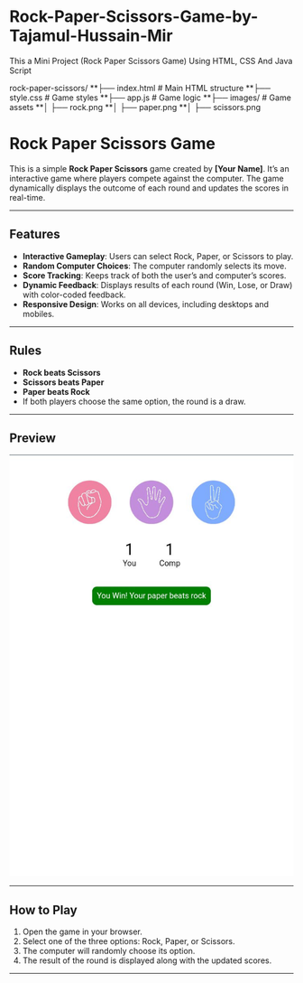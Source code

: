 # Rock-Paper-Scissors-Game-by-Tajamul-Hussain-Mir
This a Mini Project (Rock Paper Scissors Game) Using HTML, CSS And Java Script 

rock-paper-scissors/
**├── index.html       # Main HTML structure
**├── style.css        # Game styles
**├── app.js           # Game logic
**├── images/          # Game assets
**│   ├── rock.png
**│   ├── paper.png
**│   ├── scissors.png


# Rock Paper Scissors Game

This is a simple **Rock Paper Scissors** game created by **[Your Name]**. It’s an interactive game where players compete against the computer. The game dynamically displays the outcome of each round and updates the scores in real-time.

---

## Features
- **Interactive Gameplay**: Users can select Rock, Paper, or Scissors to play.
- **Random Computer Choices**: The computer randomly selects its move.
- **Score Tracking**: Keeps track of both the user’s and computer’s scores.
- **Dynamic Feedback**: Displays results of each round (Win, Lose, or Draw) with color-coded feedback.
- **Responsive Design**: Works on all devices, including desktops and mobiles.

---

## Rules
- **Rock beats Scissors**  
- **Scissors beats Paper**  
- **Paper beats Rock**  
- If both players choose the same option, the round is a draw.

---

## Preview

![Game Preview](./RPS(Preview).jpg)  

---

## How to Play

1. Open the game in your browser.
2. Select one of the three options: Rock, Paper, or Scissors.
3. The computer will randomly choose its option.
4. The result of the round is displayed along with the updated scores.

---
